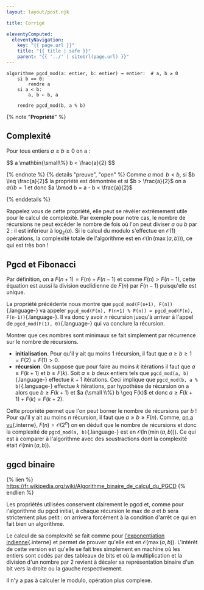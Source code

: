```yaml
---
layout: layout/post.njk

title: Corrigé

eleventyComputed:
  eleventyNavigation:
    key: "{{ page.url }}"
    title: "{{ title | safe }}"
    parent: "{{ '../' | siteUrl(page.url) }}"
---
```



<span id="algorithme-pgcd-modulo"></span>

```pseudocode
algorithme pgcd_mod(a: entier, b: entier) → entier:  # a, b ≥ 0
    si b == 0:
        rendre a
    si a < b:
        a, b ← b, a
    
    rendre pgcd_mod(b, a % b)
```

{% note "**Propriété**" %}

## Complexité

Pour tous entiers $a \geq b \geq 0$ on a :

<div>
$$
a \mathbin{\small\%} b < \frac{a}{2}
$$
</div>

{% endnote %}
{% details "preuve", "open" %}
Comme $a \bmod b < b$, si $b \leq \frac{a}{2}$ la propriété est démontrée et si $b > \frac{a}{2}$ on a $a // b = 1$ et donc $a \bmod b = a - b < \frac{a}{2}$

{% enddetails %}

Rappelez vous de cette propriété, elle peut se révéler extrêmement utile pour le calcul de complexité. Par exemple pour notre cas, le nombre de récursions ne peut excéder le nombre de fois où l'on peut diviser $a$ ou $b$ par 2 : il est inférieur à $\log_2(a)$. Si le calcul du modulo s'effectue en $\mathcal{O}(1)$ opérations, la complexité totale de l'algorithme est en $\mathcal{O}(\ln(\max(a, b)))$, ce qui est très bon !

## Pgcd et Fibonacci

Par définition, on a $F(n+1) = F(n) + F(n-1)$ et comme $F(n) > F(n-1)$, cette équation est aussi la division euclidienne de $F(n)$ par $F(n-1)$ puisqu'elle est unique.

La propriété précédente nous montre que `pgcd_mod(F(n+1), F(n))`{.language-} va appeler `pgcd_mod(F(n), F(n+1) % F(n)) = pgcd_mod(F(n), F(n-1))`{.language-}. Il va donc y avoir $n$ récursion jusqu'à arriver à l'appel de `pgcd_mod(F(1), 0)`{.language-} qui va conclure la récursion.

Montrer que ces nombres sont minimaux se fait simplement par récurrence sur le nombre  de récursions.

- **initialisation**. Pour qu'il y ait qu moins 1 récursion, il faut que $a \geq b \geq 1 = F(2) = F(1) > 0$.
- **récursion**. On suppose que pour faire au moins $k$ itérations il faut que  $a \geq F(k+1)$ et  $b \geq F(k)$. Soit $a \geq b$ deux entiers tels que `pgcd_mod(a, b)`{.language-} effectue $k+1$ itérations. Ceci implique que `pgcd_mod(b, a % b)`{.language-} effectue $k$ itérations, par hypothèse de récursion on a alors que $b \geq F(k+1)$ et $a {\small \\%} b \geq F(k)$ et donc $a \geq F(k+1) + F(k) = F(k+2)$.

Cette propriété permet que l'on peut borner le nombre de récursions par $b$ ! Pour qu'il y ait au moins $n$ récursion, il faut que $a \geq b \geq F(n)$. Comme, [on a vu](../fibonacci/){.interne}, $F(n) = \mathcal{O}(2^n)$ on en déduit que le nombre de récursions et donc la complexité de `pgcd_mod(a, b)`{.language-} est en $\mathcal{O}(\ln(\min(a, b)))$. Ce qui est à comparer à l'algorithme avec des soustractions dont la complexité était $\mathcal{O}(\min(a, b))$.

## ggcd binaire

{% lien %}
<https://fr.wikipedia.org/wiki/Algorithme_binaire_de_calcul_du_PGCD>
{% endlien %}

Les propriétés utilisées conservent clairement le pgcd et, comme pour l'algorithme du pgcd initial, à chaque récursion le max de $a$ et $b$ sera strictement plus petit : on arrivera forcément à la condition d'arrêt ce qui en fait bien un algorithme.

Le calcul de sa complexité se fait comme pour [l'exponentiation indienne](../../../projet-exponentiation/étude-algorithmique/#complexité-rapide){.interne} et permet de prouver qu'elle est en $\mathcal{O}(\max(a, b))$. L'intérêt de cette version est qu'elle se fait tres simplement en machine où les entiers sont codés par des tableaux de bits et où la multiplication et la division d'un nombre par 2 revient à décaler sa représentation binaire d'un bit vers la droite ou la gauche respectivement.

Il n'y a pas à calculer le modulo, opération plus complexe.
